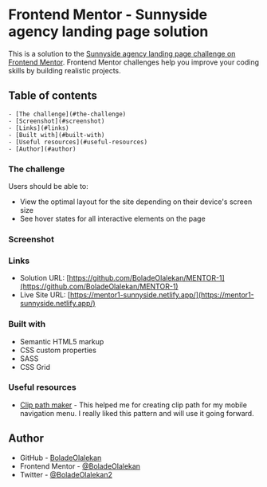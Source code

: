 # Frontend Mentor - Sunnyside agency landing page solution

This is a solution to the [Sunnyside agency landing page challenge on Frontend Mentor](https://www.frontendmentor.io/challenges/sunnyside-agency-landing-page-7yVs3B6ef). Frontend Mentor challenges help you improve your coding skills by building realistic projects.

## Table of contents

    - [The challenge](#the-challenge)
    - [Screenshot](#screenshot)
    - [Links](#links)
    - [Built with](#built-with)
    - [Useful resources](#useful-resources)
    - [Author](#author)

### The challenge

Users should be able to:

- View the optimal layout for the site depending on their device's screen size
- See hover states for all interactive elements on the page

### Screenshot

[](/images/sunnyside%20screenshot.png)

### Links

- Solution URL: [https://github.com/BoladeOlalekan/MENTOR-1](https://github.com/BoladeOlalekan/MENTOR-1)
- Live Site URL: [https://mentor1-sunnyside.netlify.app/](https://mentor1-sunnyside.netlify.app/)

### Built with

- Semantic HTML5 markup
- CSS custom properties
- SASS
- CSS Grid

### Useful resources

- [Clip path maker](https://bennettfeely.com/clippy/) - This helped me for creating clip path for my mobile navigation menu. I really liked this pattern and will use it going forward.

## Author

- GitHub - [BoladeOlalekan](https://github.com/BoladeOlalekan)
- Frontend Mentor - [@BoladeOlalekan](https://www.frontendmentor.io/profile/BoladeOlalekan)
- Twitter - [@BoladeOlalekan2](https://twitter.com/BoladeOlalekan2)
